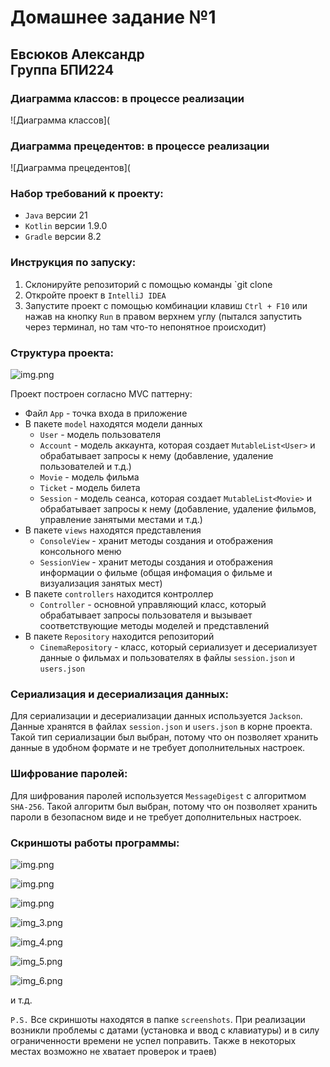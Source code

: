 # Домашнее задание №1
## Евсюков Александр </br> Группа БПИ224

### Диаграмма классов: в процессе реализации

![Диаграмма классов](

### Диаграмма прецедентов: в процессе реализации
![Диаграмма прецедентов]( 

### Набор требований к проекту:
* `Java` версии 21
* `Kotlin` версии 1.9.0
* `Gradle` версии 8.2

### Инструкция по запуску:
1. Склонируйте репозиторий с помощью команды `git clone
2. Откройте проект в `IntelliJ IDEA`
3. Запустите проект с помощью комбинации клавиш `Ctrl + F10` или нажав на кнопку `Run` в правом верхнем углу 
(пытался запустить через терминал, но там что-то непонятное происходит)

### Структура проекта:
![img.png](screenshots/img.png)

Проект построен согласно MVC паттерну:
- Файл `App` - точка входа в приложение
- В пакете `model` находятся модели данных
    * `User` - модель пользователя
    * `Account` - модель аккаунта, которая создает `MutableList<User>` и обрабатывает запросы к нему (добавление, удаление пользователей и т.д.)
    * `Movie` - модель фильма
    * `Ticket` - модель билета
    * `Session` - модель сеанса, которая создает  `MutableList<Movie>` и 
  обрабатывает запросы к нему (добавление, удаление фильмов, управление занятыми местами и т.д.)
- В пакете `views` находятся представления
    * `ConsoleView` - хранит методы создания и отображения консольного меню
    * `SessionView` - хранит методы создания и отображения информации о фильме (общая инфомация о фильме и визуализация занятых мест)
- В пакете `controllers` находится контроллер
    * `Controller` - основной управляющий класс, который обрабатывает запросы пользователя и вызывает соответствующие методы моделей и представлений
- В пакете `Repository` находится репозиторий
    * `CinemaRepository` - класс, который сериализует и десериализует данные о фильмах и пользователях в файлы `session.json` и `users.json`

### Сериализация и десериализация данных:
Для сериализации и десериализации данных используется `Jackson`. Данные хранятся в файлах `session.json` и `users.json` в корне проекта.
Такой тип сериализации был выбран, потому что он позволяет хранить данные в удобном формате и не требует дополнительных настроек.

### Шифрование паролей:
Для шифрования паролей используется `MessageDigest` с алгоритмом `SHA-256`. Такой алгоритм был выбран, потому что он позволяет хранить пароли в безопасном виде и не требует дополнительных настроек.

### Скриншоты работы программы:

![img.png](screenshots/img7.png)

![img.png](screenshots/img1.png) 

![img.png](screenshots/img2.png)

![img_3.png](screenshots/img3.png)

![img_4.png](screenshots/img4.png)

![img_5.png](screenshots/img5.png)

![img_6.png](screenshots/img6.png)

и т.д.

`P.S.` Все скриншоты находятся в папке `screenshots`. При реализации возникли проблемы с датами (установка и ввод с клавиатуры) и в силу ограниченности времени не успел поправить. Также в некоторых местах возможно не хватает проверок и траев)

